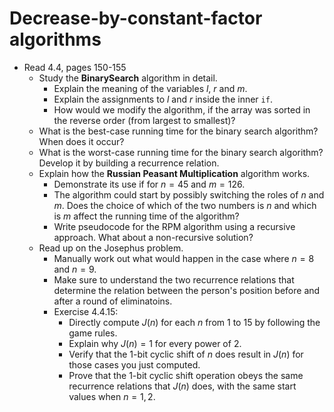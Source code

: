 # Decrease-by-constant-factor algorithms

- Read 4.4, pages 150-155
    - Study the **BinarySearch** algorithm in detail.
        - Explain the meaning of the variables $l$, $r$ and $m$.
        - Explain the assignments to $l$ and $r$ inside the inner `if`.
        - How would we modify the algorithm, if the array was sorted in the reverse order (from largest to smallest)?
    - What is the best-case running time for the binary search algorithm? When does it occur?
    - What is the worst-case running time for the binary search algorithm? Develop it by building a recurrence relation.
    - Explain how the **Russian Peasant Multiplication** algorithm works.
        - Demonstrate its use if for $n=45$ and $m=126$.
        - The algorithm could start by possibly switching the roles of $n$ and $m$. Does the choice of which of the two numbers is $n$ and which is $m$ affect the running time of the algorithm?
        - Write pseudocode for the RPM algorithm using a recursive approach. What about a non-recursive solution?
    - Read up on the Josephus problem.
        - Manually work out what would happen in the case where $n=8$ and $n=9$.
        - Make sure to understand the two recurrence relations that determine the relation between the person's position before and after a round of eliminatoins.
        - Exercise 4.4.15:
            - Directly compute $J(n)$ for each $n$ from $1$ to $15$ by following the game rules.
            - Explain why $J(n)=1$ for every power of $2$.
            - Verify that the 1-bit cyclic shift of $n$ does result in $J(n)$ for those cases you just computed.
            - Prove that the 1-bit cyclic shift operation obeys the same recurrence relations that $J(n)$ does, with the same start values when $n=1,2$.
